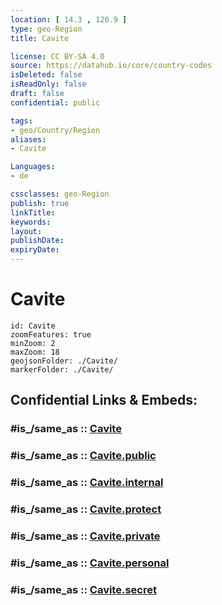 ```yaml
---
location: [ 14.3 , 120.9 ] 
type: geo-Region
title: Cavite

license: CC BY-SA 4.0
source: https://datahub.io/core/country-codes
isDeleted: false
isReadOnly: false
draft: false
confidential: public

tags:
- geo/Country/Region
aliases:
- Cavite

Languages:
- de

cssclasses: geo-Region
publish: true
linkTitle: 
keywords: 
layout: 
publishDate: 
expiryDate: 
---
```


# Cavite

```leaflet
id: Cavite
zoomFeatures: true 
minZoom: 2 
maxZoom: 18
geojsonFolder: ./Cavite/
markerFolder: ./Cavite/
```


## Confidential Links & Embeds: 

### #is_/same_as :: [Cavite](/_Standards/Earth/Continent/Asia/Asia~South~East/Malay_Archipelago/Philippines/Regions~Philippines/Cavite.md) 

### #is_/same_as :: [Cavite.public](/_public/Earth/Continent/Asia/Asia~South~East/Malay_Archipelago/Philippines/Regions~Philippines/Cavite.public.md) 

### #is_/same_as :: [Cavite.internal](/_internal/Earth/Continent/Asia/Asia~South~East/Malay_Archipelago/Philippines/Regions~Philippines/Cavite.internal.md) 

### #is_/same_as :: [Cavite.protect](/_protect/Earth/Continent/Asia/Asia~South~East/Malay_Archipelago/Philippines/Regions~Philippines/Cavite.protect.md) 

### #is_/same_as :: [Cavite.private](/_private/Earth/Continent/Asia/Asia~South~East/Malay_Archipelago/Philippines/Regions~Philippines/Cavite.private.md) 

### #is_/same_as :: [Cavite.personal](/_personal/Earth/Continent/Asia/Asia~South~East/Malay_Archipelago/Philippines/Regions~Philippines/Cavite.personal.md) 

### #is_/same_as :: [Cavite.secret](/_secret/Earth/Continent/Asia/Asia~South~East/Malay_Archipelago/Philippines/Regions~Philippines/Cavite.secret.md)

